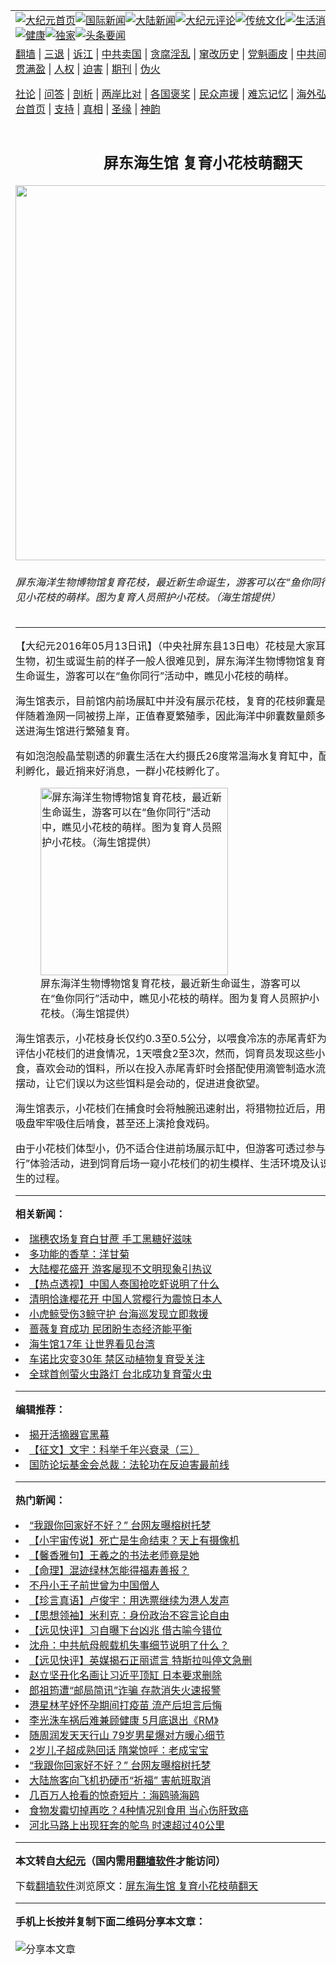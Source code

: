 <a name="1" id="1" target="_blank"></a><span id="1"></span>
<table align=center border="0"><tr><td colspan="2" VALIGN=TOP><a href="https://github.com/dltxxv330/djy/blob/master/gb/nf1351518.md#1"><img src="https://raw.githubusercontent.com/dltxxv330/www/master/t/djy/1.jpg" title="大纪元首页" alt="大纪元首页"></a><a href="https://github.com/dltxxv330/djy/blob/master/gb/n24hr.md#1"><img src="https://raw.githubusercontent.com/dltxxv330/www/master/t/djy/3.jpg" title="国际新闻" alt="国际新闻"></a><a href="https://github.com/dltxxv330/djy/blob/master/gb/nsc413.md#1"><img src="https://raw.githubusercontent.com/dltxxv330/www/master/t/djy/4.jpg" title="大陆新闻" alt="大陆新闻"></a><a href="https://github.com/dltxxv330/djy/blob/master/gb/news392.md#1"><img src="https://raw.githubusercontent.com/dltxxv330/www/master/t/djy/5.jpg" title="大纪元评论" alt="大纪元评论"></a><a href="https://github.com/dltxxv330/djy/blob/master/gb/news2007.md#1"><img src="https://raw.githubusercontent.com/dltxxv330/www/master/t/djy/6.jpg" title="传统文化" alt="传统文化"></a><a href="https://github.com/dltxxv330/djy/blob/master/gb/news2008.md#1"><img src="https://raw.githubusercontent.com/dltxxv330/www/master/t/djy/7.jpg" title="生活消费" alt="生活消费"></a><a href="https://github.com/dltxxv330/djy/blob/master/gb/ncyule.md#1"><img src="https://raw.githubusercontent.com/dltxxv330/www/master/t/djy/8.jpg" title="娱乐休闲" alt="娱乐休闲"></a><a href="https://github.com/dltxxv330/djy/blob/master/gb/nsc1002.md#1"><img src="https://raw.githubusercontent.com/dltxxv330/www/master/t/djy/9.jpg" title="健康" alt="健康"></a><a href="https://github.com/dltxxv330/djy/blob/master/gb/nf6092.md#1"><img src="https://raw.githubusercontent.com/dltxxv330/www/master/t/djy/10a.jpg" title="独家" alt="独家"></a><a href="https://github.com/dltxxv330/djy/blob/master/gb/nf4514.md#1"><img src="https://raw.githubusercontent.com/dltxxv330/www/master/t/djy/12a.jpg" title="头条要闻" alt="头条要闻"></a></td></tr>
<tr><td colspan="2" VALIGN=TOP><a target="_blank" href="https://github.com/dltxxv330/www/blob/master/README.md?zsrh#1">翻墙</a> | <a target="_blank" href="https://github.com/dltxxv330/djy/blob/master/gb/nf5657.md#1">三退</a> | <a target="_blank" href="https://github.com/dltxxv330/djy/blob/master/gb/nf6124.md#1">诉江</a> | <a target="_blank" href="https://github.com/dltxxv330/djy/blob/master/gb/nf1176117.md#1">中共卖国</a> | <a target="_blank" href="https://github.com/dltxxv330/djy/blob/master/gb/nf5773.md#1">贪腐淫乱</a> | <a target="_blank" href="https://github.com/dltxxv330/djy/blob/master/gb/nf1176115.md#1">窜改历史</a> | <a target="_blank" href="https://github.com/dltxxv330/djy/blob/master/gb/nf1176107.md#1">党魁画皮</a> | <a target="_blank" href="https://github.com/dltxxv330/djy/blob/master/gb/nf1320400.md#1">中共间谍</a> | <a target="_blank" href="https://github.com/dltxxv330/djy/blob/master/gb/nf1176114.md#1">破坏传统</a> | <a target="_blank" href="https://github.com/dltxxv330/ntdtv/blob/master/gb/prog447_1.md#1">恶贯满盈</a> | <a target="_blank" href="https://github.com/dltxxv330/djy/blob/master/gb/ncid278.md#1">人权</a> | <a target="_blank" href="https://github.com/dltxxv330/djy/blob/master/gb/nf1176111.md#1">迫害</a> | <a target="_blank" href="https://gitlab.com/szzdlab/mh-qikan/blob/master/README.md#1">期刊</a> | <a target="_blank" href="https://github.com/dltxxv330/djy/blob/master/gb/nf5562.md#1">伪火</a></p><p><a target="_blank" href="https://github.com/dltxxv330/djy/blob/master/gb/9p.md#1">社论</a> | <a target="_blank" href="https://github.com/dltxxv330/djy/blob/master/gb/nf4378.md#1">问答</a> | <a target="_blank" href="https://github.com/dltxxv330/djy/blob/master/gb/nf5792.md#1">剖析</a> | <a target="_blank" href="https://github.com/dltxxv330/djy/blob/master/gb/nf5735.md#1">两岸比对</a> | <a target="_blank" href="https://github.com/dltxxv330/djy/blob/master/gb/nf6119.md#1">各国褒奖</a> | <a target="_blank" href="https://github.com/dltxxv330/djy/blob/master/gb/nf6120.md#1">民众声援</a> | <a target="_blank" href="https://github.com/dltxxv330/djy/blob/master/gb/nf1188594.md#1">难忘记忆</a> | <a target="_blank" href="https://github.com/dltxxv330/djy/blob/master/gb/nf3180.md#1">海外弘传</a> | <a target="_blank" href="https://github.com/dltxxv330/djy/blob/master/gb/nf5410.md#1">万人上访</a> | <a target="_blank" href="https://github.com/dltxxv330/www/blob/master/README.md?zsrh#1">平台首页</a> | <a target="_blank" href="https://github.com/dltxxv330/djy/blob/master/gb/nf4386.md#1">支持</a> | <a target="_blank" href="https://github.com/dltxxv330/djy/blob/master/gb/nf4389.md#1">真相</a> | <a target="_blank" href="https://github.com/dltxxv330/djy/blob/master/gb/nf5790.md#1">圣缘</a> | <a target="_blank" href="https://github.com/dltxxv330/djy/blob/master/gb/nf4786.md#1">神韵</a></td></tr>
<tr><td VALIGN=TOP width="626"><h2 align=center>屏东海生馆 复育小花枝萌翻天</h2>
<img width="600" src="https://i.epochtimes.com/assets/uploads/2016/05/20160513PHO0041l-600x400.jpg" />
<h6>屏东海洋生物博物馆复育花枝，最近新生命诞生，游客可以在“鱼你同行”活动中，瞧见小花枝的萌样。图为复育人员照护小花枝。（海生馆提供）
</h6>
<hr>
<p>【大纪元2016年05月13日讯】（中央社屏东县13日电）花枝是大家耳熟能详的海产生物，初生或诞生前的样子一般人很难见到，屏东海洋生物博物馆<ahref="https://github.com/dltxxv330/djy/blob/master/gb/tag/%E5%A4%8D%E8%82%B2.md#1">复育</a>花枝，最近新生命诞生，游客可以在“鱼你同行”活动中，瞧见<ahref="https://github.com/dltxxv330/djy/blob/master/gb/tag/%E5%B0%8F%E8%8A%B1%E6%9E%9D.md#1">小花枝</a>的萌样。</p>
<p><ahref="https://github.com/dltxxv330/djy/blob/master/gb/tag/%E6%B5%B7%E7%94%9F%E9%A6%86.md#1">海生馆</a>表示，目前馆内前场展缸中并没有展示花枝，<ahref="https://github.com/dltxxv330/djy/blob/master/gb/tag/%E5%A4%8D%E8%82%B2.md#1">复育</a>的花枝卵囊是由渔民捕鱼时伴随着渔网一同被捞上岸，正值春夏繁殖季，因此海洋中卵囊数量颇多，这些卵囊被送进<ahref="https://github.com/dltxxv330/djy/blob/master/gb/tag/%E6%B5%B7%E7%94%9F%E9%A6%86.md#1">海生馆</a>进行繁殖复育。</p>
<p>有如泡泡般晶莹剔透的卵囊生活在大约摄氏26度常温海水复育缸中，配合空气打入以利孵化，最近捎来好消息，一群<ahref="https://github.com/dltxxv330/djy/blob/master/gb/tag/%E5%B0%8F%E8%8A%B1%E6%9E%9D.md#1">小花枝</a>孵化了。</p>
<figure id="attachment_7891575" aria-describedby="caption-attachment-7891575" style="width: 450px" class="wp-caption aligncenter"><ahref=" https://i.epochtimes.com/assets/uploads/2016/05/20160513PHO0042l-450x600.jpg" target="_blank" rel="noreferrer noopener"> <img class="size-medium wp-image-7891575" src="https://i.epochtimes.com/assets/uploads/2016/05/20160513PHO0042l-450x600.jpg" alt="屏东海洋生物博物馆复育花枝，最近新生命诞生，游客可以在“鱼你同行”活动中，瞧见小花枝的萌样。图为复育人员照护小花枝。（海生馆提供）" width="300" b="450" /></a><figcaption id="caption-attachment-7891575" class="wp-caption-text">屏东海洋生物博物馆复育花枝，最近新生命诞生，游客可以在“鱼你同行”活动中，瞧见小花枝的萌样。图为复育人员照护小花枝。（海生馆提供）</figcaption></figure>
<p>海生馆表示，小花枝身长仅约0.3至0.5公分，以喂食冷冻的赤尾青虾为主，饲育员会评估小花枝们的进食情况，1天喂食2至3次，然而，饲育员发现这些小家伙特别挑食，喜欢会动的饵料，所以在投入赤尾青虾时会搭配使用滴管制造水流，使冷冻饵料摆动，让它们误以为这些饵料是会动的，促进进食欲望。</p>
<p>海生馆表示，小花枝们在捕食时会将触腕迅速射出，将猎物拉近后，用其他8只腕的吸盘牢牢吸住后啃食，甚至还上演抢食戏码。</p>
<p>由于小花枝们体型小，仍不适合住进前场展示缸中，但游客可透过参与馆内“鱼你同行”体验活动，进到饲育后场一窥小花枝们的初生模样、生活环境及认识饲育员照护幼生的过程。</p>

<hr>


<strong>相关新闻：</strong>
<li><a href="https://github.com/dltxxv330/djy/blob/master/gb/16/1/10/n4613068.md#1">瑞穗农场复育白甘蔗 手工黑糖好滋味</a></li>
<li><a href="https://github.com/dltxxv330/djy/blob/master/gb/16/3/21/n4668000.md#1">多功能的香草：洋甘菊</a></li>
<li><a href="https://github.com/dltxxv330/djy/blob/master/gb/16/3/22/n4668720.md#1">大陆樱花盛开 游客屡现不文明现象引热议</a></li>
<li><a href="https://github.com/dltxxv330/djy/blob/master/gb/16/3/26/n7460703.md#1">【热点透视】中国人泰国抢吃虾说明了什么</a></li>
<li><a href="https://github.com/dltxxv330/djy/blob/master/gb/16/4/6/n7527505.md#1">清明恰逢樱花开 中国人赏樱行为震惊日本人</a></li>
<li><a href="https://github.com/dltxxv330/djy/blob/master/gb/16/4/9/n7537877.md#1">小虎鲸受伤3鲸守护 台海巡发现立即救援</a></li>
<li><a href="https://github.com/dltxxv330/djy/blob/master/gb/16/4/17/n7564357.md#1">蔷薇复育成功 民团盼生态经济能平衡</a></li>
<li><a href="https://github.com/dltxxv330/djy/blob/master/gb/16/4/24/n7662153.md#1">海生馆17年  让世界看见台湾</a></li>
<li><a href="https://github.com/dltxxv330/djy/blob/master/gb/16/4/26/n7724193.md#1">车诺比灾变30年  禁区动植物复育受关注</a></li>
<li><a href="https://github.com/dltxxv330/djy/blob/master/gb/16/4/27/n7779728.md#1">全球首创萤火虫路灯 台北成功复育萤火虫</a></li>
<hr>


<strong>编辑推荐：</strong>
<li><a href="https://github.com/dltxxv330/djy/blob/master/gb/10/4/19/n2881569.md?dfh#1" target="_blank">揭开活摘器官黑幕</a></li><li><a href="https://github.com/tsiac2612/djy/blob/master/gb/19/5/4/n11234388.md#1" target="_blank">【征文】文宇：科举千年兴衰录（三）</a></li><li><a href="https://github.com/tsiac2612/djy/blob/master/gb/19/7/19/n11396317.md#1" target="_blank">国防论坛基金会总裁：法轮功在反迫害最前线</a></li>
<hr>

<strong>热门新闻：</strong>
<li><a href="https://github.com/klropk3175/djy/blob/master/gb/21/4/26/n12905575.md#1">“我跟你回家好不好？” 台网友曝榕树托梦</a></li>
<li><a href="https://github.com/klropk3175/djy/blob/master/gb/21/4/24/n12903028.md#1">【小宇宙传说】死亡是生命结束？天上有摄像机</a></li>
<li><a href="https://github.com/klropk3175/djy/blob/master/gb/21/4/15/n12880731.md#1">【馨香雅句】王羲之的书法老师竟是她</a></li>
<li><a href="https://github.com/klropk3175/djy/blob/master/gb/21/4/23/n12899457.md#1">【命理】混迹绿林怎能得福寿善报？</a></li>
<li><a href="https://github.com/klropk3175/djy/blob/master/gb/21/4/23/n12900792.md#1">不丹小王子前世曾为中国僧人</a></li>
<li><a href="https://github.com/klropk3175/djy/blob/master/gb/21/4/29/n12912967.md#1">【珍言真语】卢俊宇：用选票继续为港人发声</a></li>
<li><a href="https://github.com/klropk3175/djy/blob/master/gb/21/3/15/n12813108.md#1">【思想领袖】米利克：身份政治不容言论自由</a></li>
<li><a href="https://github.com/klropk3175/djy/blob/master/gb/21/4/28/n12912137.md#1">【远见快评】习自曝下台凶兆 借古喻今错位</a></li>
<li><a href="https://github.com/klropk3175/djy/blob/master/gb/21/4/27/n12907383.md#1">沈舟：中共航母舰载机失事细节说明了什么？</a></li>
<li><a href="https://github.com/klropk3175/djy/blob/master/gb/21/4/26/n12907160.md#1">【远见快评】英媒揭石正丽谎言 特斯拉叫停文急删</a></li>
<li><a href="https://github.com/klropk3175/djy/blob/master/gb/21/4/27/n12909101.md#1">赵立坚丑化名画让习近平顶缸 日本要求删除</a></li>
<li><a href="https://github.com/klropk3175/djy/blob/master/gb/21/4/28/n12910549.md#1">郎祖筠遭“邮局简讯”诈骗 存款消失火速报警</a></li>
<li><a href="https://github.com/klropk3175/djy/blob/master/gb/21/4/26/n12906690.md#1">港星林芊妤怀孕期间打疫苗 流产后坦言后悔</a></li>
<li><a href="https://github.com/klropk3175/djy/blob/master/gb/21/4/27/n12907501.md#1">李光洙车祸后难兼顾健康 5月底退出《RM》</a></li>
<li><a href="https://github.com/klropk3175/djy/blob/master/gb/21/4/27/n12909289.md#1">随周润发天天行山 79岁男星爆对方暖心细节</a></li>
<li><a href="https://github.com/klropk3175/djy/blob/master/gb/21/4/26/n12907088.md#1">2岁儿子超成熟回话 隋棠惊呼：老成宝宝</a></li>
<li><a href="https://github.com/klropk3175/djy/blob/master/gb/21/4/26/n12905575.md#1">“我跟你回家好不好？” 台网友曝榕树托梦</a></li>
<li><a href="https://github.com/klropk3175/djy/blob/master/gb/21/4/28/n12910544.md#1">大陆旅客向飞机扔硬币“祈福” 害航班取消</a></li>
<li><a href="https://github.com/klropk3175/djy/blob/master/gb/21/4/26/n12905773.md#1">几百万人抢看的惊奇短片：海鸥骑海鸥</a></li>
<li><a href="https://github.com/klropk3175/djy/blob/master/gb/21/4/23/n12899777.md#1">食物发霉切掉再吃？4种情况别食用 当心伤肝致癌</a></li>
<li><a href="https://github.com/klropk3175/djy/blob/master/gb/21/4/27/n12907753.md#1">河北马路上出现狂奔的鸵鸟 时速超过40公里</a></li>
<hr>

<strong>本文转自<a href="https://www.epochtimes.com">大纪元</a>（国内需用<a href="https://github.com/dltxxv330/www/blob/master/README.md#8">翻墙软件</a>才能访问）</strong><p>下载<a href="https://github.com/dltxxv330/www/blob/master/README.md#8">翻墙软件</a>浏览原文：<a href="https://www.epochtimes.com/gb/16/5/13/n7890695.htm">屏东海生馆 复育小花枝萌翻天</a></p><hr>

<strong>手机上长按并复制下面二维码分享本文章：</strong><br><br><img src="https://chart.apis.google.com/chart?cht=qr&chs=240x240&choe=UTF-8&chld=M|2&chl=https://github.com/dltxxv330/djy/blob/master/gb/16/5/13/n7890695.md%231" title="分享本文章"></td><td VALIGN=TOP><a href="https://github.com/dltxxv330/djy/blob/master/gb/16/1/21/n4622075.md?dfh#1" target="_blank"><img src="https://raw.githubusercontent.com/dltxxv330/djy/master/gb/300/wei-f1.jpg" title="中共的伪火骗局"  alt="中共的伪火骗局"></a><br><a href="https://github.com/dltxxv330/www/blob/master/README.md?dfh#9" target="_blank"><img src="https://raw.githubusercontent.com/dltxxv330/djy/master/gb/300/yong-h.jpg" title="永恒的见证"  alt="永恒的见证"></a><br><a href="https://github.com/dltxxv330/djy/blob/master/gb/13/9/29/n3974789.md?dfh#1" target="_blank"><img src="https://raw.githubusercontent.com/dltxxv330/djy/master/gb/300/shang-lnz.jpg" title="善良女子被中共投男牢"  alt="善良女子被中共投男牢"></a><br><a href="https://github.com/dltxxv330/djy/blob/master/gb/16/3/16/n4663449.md?dfh#1" target="_blank"><img src="https://raw.githubusercontent.com/dltxxv330/djy/master/gb/300/huo-z3.jpg" title="警卫目击活摘器官"  alt="警卫目击活摘器官"></a><br><a href="https://github.com/dltxxv330/djy/blob/master/gb/16/8/7/n8177641.md?dfh#1" target="_blank"><img src="https://raw.githubusercontent.com/dltxxv330/djy/master/gb/300/huo-z4.jpg" title="证人描述活摘恐怖"  alt="证人描述活摘恐怖"></a><br><a href="https://github.com/dltxxv330/djy/blob/master/gb/10/4/19/n2881569.md?dfh#1" target="_blank"><img src="https://raw.githubusercontent.com/dltxxv330/djy/master/gb/300/huo-z1.jpg" title="揭开活摘器官黑幕"  alt="揭开活摘器官黑幕"></a><br><a href="https://github.com/dltxxv330/djy/blob/master/gb/10/11/7/n3077476.md?dfh#1" target="_blank"><img src="https://raw.githubusercontent.com/dltxxv330/djy/master/gb/300/ma-ks.jpg" title="马克思的成魔之路"  alt="马克思的成魔之路"></a><br><a href="https://github.com/dltxxv330/djy/blob/master/gb/14/6/9/n4173977.md?dfh#1" target="_blank"><img src="https://raw.githubusercontent.com/dltxxv330/djy/master/gb/300/chang-zs.jpg" title="藏字石 蕴天机"  alt="藏字石 蕴天机"></a><br><a href="https://github.com/dltxxv330/djy/blob/master/gb/18/5/10/n10381511.md?dfh#1" target="_blank"><img src="https://raw.githubusercontent.com/dltxxv330/djy/master/gb/300/st1.jpg" title="关注三亿人三退"  alt="关注三亿人三退"></a><br><a href="https://github.com/dltxxv330/djy/blob/master/gb/18/3/21/n10237682.md?dfh#1" target="_blank"><img src="https://raw.githubusercontent.com/dltxxv330/djy/master/gb/300/jie-t.jpg" title="解体中共复兴中华"  alt="解体中共复兴中华"></a><br><a href="https://github.com/dltxxv330/djy/blob/master/gb/9/2/9/n2422991.md?dfh#1" target="_blank"><img src="https://raw.githubusercontent.com/dltxxv330/djy/master/gb/300/gao-zs.jpg" title="中共迫害良心律师"  alt="中共迫害良心律师"></a><br><a href="https://github.com/dltxxv330/djy/blob/master/gb/18/12/9/n10900044.md?dfh#1" target="_blank"><img src="https://raw.githubusercontent.com/dltxxv330/djy/master/gb/300/sj1.jpg" title="三百多万人举报江泽民"  alt="三百多万人举报江泽民"></a><br><a href="https://github.com/dltxxv330/djy/blob/master/gb/18/8/28/n10672014.md?dfh#1" target="_blank"><img src="https://raw.githubusercontent.com/dltxxv330/djy/master/gb/300/sj2.jpg" title="这些官员为何起诉江泽民"  alt="这些官员为何起诉江泽民"></a><br><a href="https://github.com/dltxxv330/djy/blob/master/gb/8/12/18/n2367165.md?dfh#1" target="_blank"><img src="https://raw.githubusercontent.com/dltxxv330/djy/master/gb/300/liangan.jpg" title="海峡两岸的强烈对比"  alt="海峡两岸的强烈对比"></a><br><a href="https://github.com/dltxxv330/djy/blob/master/gb/15/12/10/n4593139.md?dfh#1" target="_blank"><img src="https://raw.githubusercontent.com/dltxxv330/djy/master/gb/300/jia-ndzl.jpg" title="加拿大总理的贺信"  alt="加拿大总理的贺信"></a><br><a href="https://github.com/dltxxv330/djy/blob/master/gb/11/6/17/n3289382.md?dfh#1" target="_blank"><img src="https://raw.githubusercontent.com/dltxxv330/djy/master/gb/300/xiao-wd.jpg" title="探寻真相兼听则明"  alt="探寻真相兼听则明"></a><br><a href="https://github.com/dltxxv330/djy/blob/master/gb/18/10/27/n10812623.md?dfh#1" target="_blank"><img src="https://raw.githubusercontent.com/dltxxv330/djy/master/gb/300/yindu.jpg" title="印度媒体报道东方"  alt="印度媒体报道东方"></a><br><a href="https://github.com/dltxxv330/djy/blob/master/gb/18/6/9/n10469652.md?dfh#1" target="_blank"><img src="https://raw.githubusercontent.com/dltxxv330/djy/master/gb/300/xie-j.jpg" title="不一样的海外校园"  alt="不一样的海外校园"></a><br><a href="https://github.com/dltxxv330/djy/blob/master/gb/7/4/5/n1669415.md?dfh#1" target="_blank"><img src="https://raw.githubusercontent.com/dltxxv330/djy/master/gb/300/li-up.jpg" title="从大师到徒弟的传奇"  alt="从大师到徒弟的传奇"></a><br><a href="https://github.com/dltxxv330/djy/blob/master/gb/17/5/26/n9191512.md?dfh#1" target="_blank"><img src="https://raw.githubusercontent.com/dltxxv330/djy/master/gb/300/zfl2.jpg" title="亿万人与东方一本奇书"  alt="亿万人与东方一本奇书"></a><br><a href="https://github.com/dltxxv330/djy/blob/master/gb/13/11/27/n4020290.md?dfh#1" target="_blank"><img src="https://raw.githubusercontent.com/dltxxv330/djy/master/gb/300/zhen-h.jpg" title="大陆见不到的震撼场面"  alt="大陆见不到的震撼场面"></a><br><a href="https://github.com/dltxxv330/djy/blob/master/gb/15/7/17/n4482910.md?dfh#1" target="_blank"><img src="https://raw.githubusercontent.com/dltxxv330/djy/master/gb/300/dalu-sk.jpg" title="人心向善 大陆当初盛况"  alt="人心向善 大陆当初盛况"></a><br><a href="https://github.com/dltxxv330/djy/blob/master/gb/19/1/5/n10955468.md?dfh#1" target="_blank"><img src="https://raw.githubusercontent.com/dltxxv330/djy/master/gb/300/zfl1.jpg" title="追寻真理 这书讲什么"  alt="追寻真理 这书讲什么"></a><br><a href="https://github.com/dltxxv330/www/blob/master/README.md?dfh#1" target="_blank"><img src="https://raw.githubusercontent.com/dltxxv330/djy/master/gb/300/fq1.jpg" title="下载免费翻墙软件"  alt="下载免费翻墙软件"></a><br></td></tr></table>

